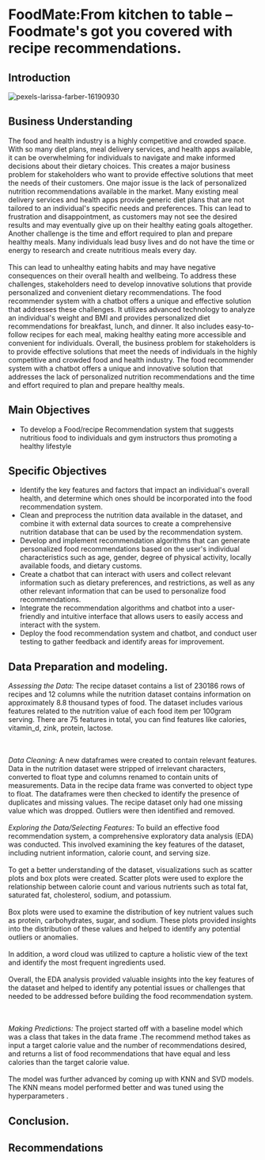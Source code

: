 # FoodMate:From kitchen to table – Foodmate's got you covered with recipe recommendations.

## Introduction

![pexels-larissa-farber-16190930](https://user-images.githubusercontent.com/58382818/182008486-01c0a56b-f055-4d94-b38f-7d838d5f8b0f.png)


## Business Understanding
The food and health industry is a highly competitive and crowded space. With so many diet plans, meal delivery services, and health apps available, it can be overwhelming for individuals to navigate and make informed decisions about their dietary choices. This creates a major business problem for stakeholders who want to provide effective solutions that meet the needs of their customers. One major issue is the lack of personalized nutrition recommendations available in the market. Many existing meal delivery services and health apps provide generic diet plans that are not tailored to an individual's specific needs and preferences. This can lead to frustration and disappointment, as customers may not see the desired results and may eventually give up on their healthy eating goals altogether. Another challenge is the time and effort required to plan and prepare healthy meals. Many individuals lead busy lives and do not have the time or energy to research and create nutritious meals every day. 
<br><br>
This can lead to unhealthy eating habits and may have negative consequences on their overall health and wellbeing. To address these challenges, stakeholders need to develop innovative solutions that provide personalized and convenient dietary recommendations. The food recommender system with a chatbot offers a unique and effective solution that addresses these challenges. It utilizes advanced technology to analyze an individual's weight and BMI and provides personalized diet recommendations for breakfast, lunch, and dinner. It also includes easy-to-follow recipes for each meal, making healthy eating more accessible and convenient for individuals. Overall, the business problem for stakeholders is to provide effective solutions that meet the needs of individuals in the highly competitive and crowded food and health industry. The food recommender system with a chatbot offers a unique and innovative solution that addresses the lack of personalized nutrition recommendations and the time and effort required to plan and prepare healthy meals.

## Main Objectives
* To develop a Food/recipe Recommendation system that suggests nutritious food to individuals and gym instructors thus promoting a healthy lifestyle


## Specific Objectives
* Identify the key features and factors that impact an individual's overall health, and determine which ones should be incorporated into the food recommendation system.
* Clean and preprocess the nutrition data available in the dataset, and combine it with external data sources to create a comprehensive nutrition database that can be used by the recommendation system.
* Develop and implement recommendation algorithms that can generate personalized food recommendations based on the user's individual characteristics such as age, gender, degree of physical activity, locally available foods, and dietary customs.
* Create a chatbot that can interact with users and collect relevant information such as dietary preferences, and restrictions, as well as any other relevant information that can be used to personalize food recommendations.
* Integrate the recommendation algorithms and chatbot into a user-friendly and intuitive interface that allows users to easily access and interact with the system.
* Deploy the food recommendation system and chatbot, and conduct user testing to gather feedback and identify areas for improvement.



## Data Preparation and modeling.
*Assessing the Data:* The recipe dataset contains  a list of 230186 rows of recipes and 12 columns while the nutrition dataset contains information on approximately 8.8 thousand types of food. The dataset includes various features related to the nutrition value of each food item per 100gram serving. There are 75 features in total, you can find features like calories, vitamin_d, zink, protein, lactose. 

<br><br>
*Data Cleaning:* A new dataframes were created to contain relevant features.  Data in the nutrition dataset were stripped of irrelevant characters, converted to float type and columns renamed to contain units of measurements.  Data in the recipe data frame was converted to object type to float. The dataframes were then checked to identify the presence of duplicates and missing values. The recipe dataset only had one missing value which was dropped. Outliers were then identified and removed.
<br><br>
*Exploring the Data/Selecting Features:* To build an effective food recommendation system, a comprehensive exploratory data analysis (EDA) was conducted. This involved examining the key features of the dataset, including nutrient information, calorie count, and serving size.
<br><br>
To get a better understanding of the dataset, visualizations such as scatter plots and  box plots were created. Scatter plots were used to explore the relationship between calorie count and various nutrients such as total fat, saturated fat, cholesterol, sodium, and potassium.
<br><br>
Box plots were used to examine the distribution of key nutrient values such as protein, carbohydrates, sugar, and sodium. These plots provided insights into the distribution of these values and helped to identify any potential outliers or anomalies.
<br><br>
In addition, a word cloud was utilized to capture a holistic view of the text and identify the most frequent ingredients used.
<br><br>
Overall, the EDA analysis provided valuable insights into the key features of the dataset and helped to identify any potential issues or challenges that needed to be addressed before building the food recommendation system.


<br><br>
*Making Predictions:* The project started off with a baseline model which was a class that takes in the data frame .The recommend method takes as input a target calorie value and the number of recommendations desired, and returns a list of food recommendations that have equal and less calories than the target calorie value.
<br><br>
The model was further advanced by coming up with  KNN and SVD models.  The KNN means model performed better and was tuned using the hyperparameters .



## Conclusion.



## Recommendations

